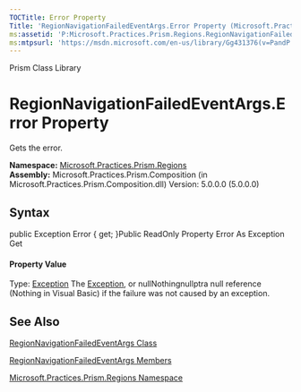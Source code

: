 ```yaml
---
TOCTitle: Error Property
Title: 'RegionNavigationFailedEventArgs.Error Property (Microsoft.Practices.Prism.Regions)'
ms:assetid: 'P:Microsoft.Practices.Prism.Regions.RegionNavigationFailedEventArgs.Error'
ms:mtpsurl: 'https://msdn.microsoft.com/en-us/library/Gg431376(v=PandP.50)'
---
```


Prism Class Library

RegionNavigationFailedEventArgs.Error Property
==================================================

Gets the error.

**Namespace:** [Microsoft.Practices.Prism.Regions](https://msdn.microsoft.com/n:microsoft.practices.prism.regions)
**Assembly:** Microsoft.Practices.Prism.Composition (in Microsoft.Practices.Prism.Composition.dll) Version: 5.0.0.0 (5.0.0.0)

## Syntax


<span id="syntaxToggle"></span>public Exception Error { get; }Public ReadOnly Property Error As Exception Get
#### Property Value

Type: [Exception](http://msdn2.microsoft.com/en-us/library/c18k6c59)
The [Exception](http://msdn2.microsoft.com/en-us/library/c18k6c59), or nullNothingnullptra null reference (Nothing in Visual Basic) if the failure was not caused by an exception.

See Also
--------


[RegionNavigationFailedEventArgs Class](https://msdn.microsoft.com/t:microsoft.practices.prism.regions.regionnavigationfailedeventargs)

[RegionNavigationFailedEventArgs Members](https://msdn.microsoft.com/allmembers.t:microsoft.practices.prism.regions.regionnavigationfailedeventargs)

[Microsoft.Practices.Prism.Regions Namespace](https://msdn.microsoft.com/n:microsoft.practices.prism.regions)
